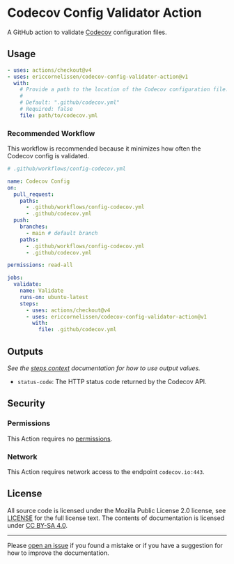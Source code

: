 <!-- SPDX-License-Identifier: CC-BY-SA-4.0 -->

# Codecov Config Validator Action

A GitHub action to validate [Codecov] configuration files.

## Usage

```yml
- uses: actions/checkout@v4
- uses: ericcornelissen/codecov-config-validator-action@v1
  with:
    # Provide a path to the location of the Codecov configuration file.
    #
    # Default: ".github/codecov.yml"
    # Required: false
    file: path/to/codecov.yml
```

### Recommended Workflow

This workflow is recommended because it minimizes how often the Codecov config
is validated.

```yml
# .github/workflows/config-codecov.yml

name: Codecov Config
on:
  pull_request:
    paths:
      - .github/workflows/config-codecov.yml
      - .github/codecov.yml
  push:
    branches:
      - main # default branch
    paths:
      - .github/workflows/config-codecov.yml
      - .github/codecov.yml

permissions: read-all

jobs:
  validate:
    name: Validate
    runs-on: ubuntu-latest
    steps:
      - uses: actions/checkout@v4
      - uses: ericcornelissen/codecov-config-validator-action@v1
        with:
          file: .github/codecov.yml
```

## Outputs

_See the [steps context] documentation for how to use output values._

- `status-code`: The HTTP status code returned by the Codecov API.

## Security

### Permissions

This Action requires no [permissions].

### Network

This Action requires network access to the endpoint `codecov.io:443`.

## License

All source code is licensed under the Mozilla Public License 2.0 license, see
[LICENSE] for the full license text. The contents of documentation is licensed
under [CC BY-SA 4.0].

---

Please [open an issue] if you found a mistake or if you have a suggestion for
how to improve the documentation.

[cc by-sa 4.0]: https://creativecommons.org/licenses/by-sa/4.0/
[codecov]: https://codecov.io/
[license]: ./LICENSE
[open an issue]: https://github.com/ericcornelissen/codecov-config-validator-action/issues/new?labels=documentation
[permissions]: https://docs.github.com/en/actions/using-workflows/workflow-syntax-for-github-actions#permissions
[steps context]: https://docs.github.com/en/actions/learn-github-actions/contexts#steps-context
